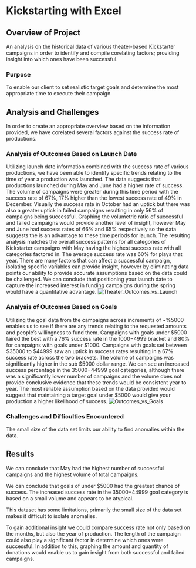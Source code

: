 # Kickstarting with Excel

## Overview of Project
An analysis on the historical data of various theater-based Kickstarter campaigns in order to identify and compile corelating factors; providing insight into which ones have been successful.

### Purpose
To enable our client to set realistic target goals and determine the most appropriate time to execute their campaign. 


## Analysis and Challenges

In order to create an appropriate overview based on the information provided, we have corelated several factors against the success rate of productions.   

### Analysis of Outcomes Based on Launch Date

Utilizing launch date information combined with the success rate of various productions, we have been able to identify specific trends relating to the time of year a production was launched.  The data suggests that productions launched during May and June had a higher rate of success. The volume of campaigns were greater during this time period with the success rate of 67%, 17% higher than the lowest success rate of 49% in December.  Visually the success rate in October had an uptick but there was also a greater uptick in failed campaigns resulting in only 56% of campaigns being successful. Graphing the volumetric ratio of successful and failed campaigns would provide another level of insight, however May and June had success rates of 66% and 65% respectively so the data suggests the is an advantage to these time periods for launch.  The resulting analysis matches the overall success patterns for all categories of Kickstarter campaigns with May having the highest success rate with all categories factored in. The average success rate was 60% for plays that year.  There are many factors that can affect a successful campaign, isolating specific variables can provide insight, however by eliminating data points our ability to provide accurate assumptions based on the data could be challenged.  We can conclude that positioning your launch date to capture the increased interest in funding campaigns during the spring would have a quantitative advantage.
![Theater_Outcomes_vs_Launch](https://user-images.githubusercontent.com/31022640/109518814-777b8e80-7a5f-11eb-838a-c8f6027dc999.png)


### Analysis of Outcomes Based on Goals

Utilizing the goal data from the campaigns across increments of ~%5000 enables us to see if there are any trends relating to the requested amounts and people’s willingness to fund them.  Campaigns with goals under $5000 faired the best with a 76% success rate in the $1000-$4999 bracket and 80% for campaigns with goals under $1000. Campaigns with goals set between $35000 to $44999 saw an uptick in success rates resulting in a 67% success rate across the two brackets.  The volume of campaigns was significantly higher in the sub $5000 dollar range. We can see an increased success percentage in the $35000-$44999 goal categories, although there was a significantly lower number of campaigns and the volume does not provide conclusive evidence that these trends would be consistent year to year.  The most reliable assumption based on the data provided would suggest that maintaining a target goal under $5000 would give your production a higher likelihood of success. 
![Outcomes_vs_Goals](https://user-images.githubusercontent.com/31022640/109518843-7fd3c980-7a5f-11eb-87b2-ca232918854b.png)


### Challenges and Difficulties Encountered

The small size of the data set limits our ability to find anomalies within the data.  

## Results

We can conclude that May had the highest number of successful campaigns and the highest volume of total campaigns.  

We can conclude that goals of under $5000 had the greatest chance of success.  The increased success rate in the $35000-$44999 goal category is based on a small volume and appears to be atypical.  

This dataset has some limitations, primarily the small size of the data set makes it difficult to isolate anomalies.  

To gain additional insight we could compare success rate not only based on the months, but also the year of production.  The length of the campaign could also play a significant factor in determine which ones were successful.  In addition to this, graphing the amount and quantity of donations would enable us to gain insight from both successful and failed campaigns. 
